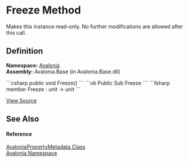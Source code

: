 # Freeze Method


Makes this instance read-only. No further modifications are allowed after this call.



## Definition
**Namespace:** <a href="N_Avalonia">Avalonia</a>  
**Assembly:** Avalonia.Base (in Avalonia.Base.dll)

<Tabs groupId="api-code-preview">
<TabItem value="csharp" label="C#">
```csharp
public void Freeze()
```
</TabItem>
<TabItem value="vb" label="VB">
```vb
Public Sub Freeze
```
</TabItem>
<TabItem value="fsharp" label="F#">
```fsharp
member Freeze : unit -> unit 
```
</TabItem>
</Tabs>



<a href="https://github.com/AvaloniaUI/Avalonia/tree/master/src/Avalonia.Base/AvaloniaPropertyMetadata.cs#L81" title="View the source code">View Source</a>



## See Also


#### Reference
<a href="T_Avalonia_AvaloniaPropertyMetadata">AvaloniaPropertyMetadata Class</a>  
<a href="N_Avalonia">Avalonia Namespace</a>  


